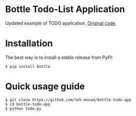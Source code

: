 
Bottle Todo-List Application
==================
Updated example of TODO application.
[Original code]( https://bottlepy.org/docs/dev/tutorial_app.html).

Installation
============

The best way is to install a stable release from PyPI:

    $ pip install bottle

Quick usage guide
=================

    $ git clone https://github.com/teh-monad/bottle-todo-app
    $ cd bottle-todo-app
    $ python todo.py
